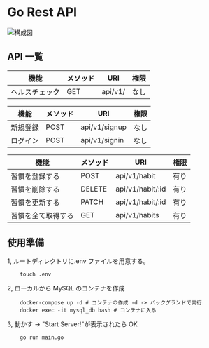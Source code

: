 # Go Rest API

![構成図](https://i0.wp.com/mintaku-blog.net/mintaku/wp-content/uploads/2020/07/5.png?w=1600&ssl=1)

## API 一覧

| 機能           | メソッド | URI     | 権限 |
| -------------- | -------- | ------- | ---- |
| ヘルスチェック | GET      | api/v1/ | なし |

| 機能     | メソッド | URI           | 権限 |
| -------- | -------- | ------------- | ---- |
| 新規登録 | POST     | api/v1/signup | なし |
| ログイン | POST     | api/v1/signin | なし |

| 機能               | メソッド | URI              | 権限 |
| ------------------ | -------- | ---------------- | ---- |
| 習慣を登録する     | POST     | api/v1/habit     | 有り |
| 習慣を削除する     | DELETE   | api/v1/habit/:id | 有り |
| 習慣を更新する     | PATCH    | api/v1/habit/:id | 有り |
| 習慣を全て取得する | GET      | api/v1/habits    | 有り |

## 使用準備

1, ルートディレクトリに.env ファイルを用意する。

```shell
    touch .env
```

2, ローカルから MySQL のコンテナを作成

```shell
    docker-compose up -d # コンテナの作成 -d -> バックグランドで実行
    docker exec -it mysql_db bash # コンテナに入る
```

3, 動かす -> "Start Server!"が表示されたら OK

```shell
    go run main.go
```
